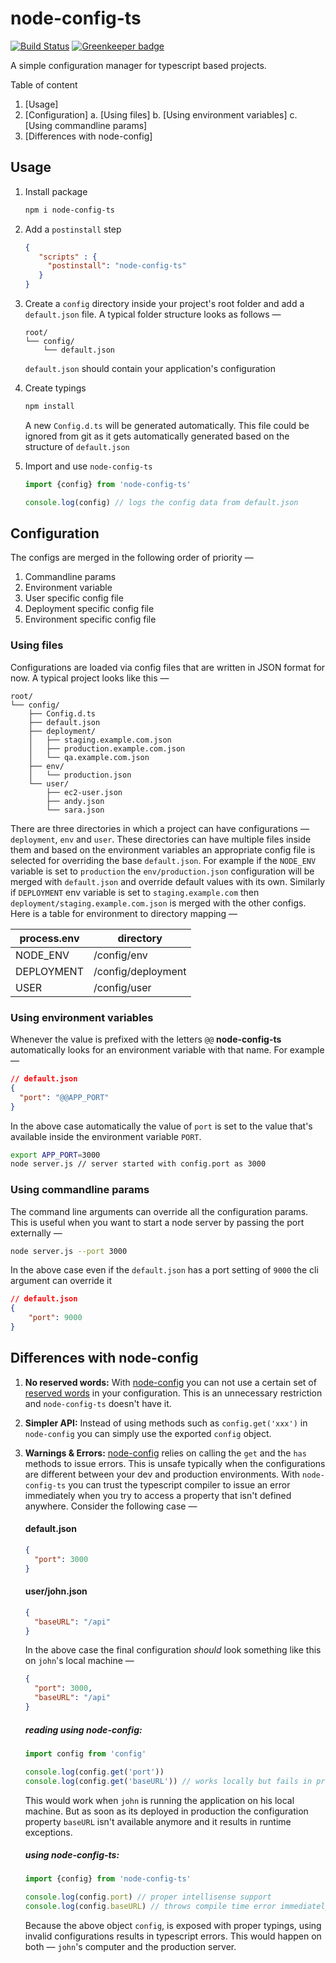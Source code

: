 node-config-ts 
=======
[![Build Status](https://travis-ci.org/tusharmath/node-config-ts.svg?branch=master)](https://travis-ci.org/tusharmath/node-config-ts)
[![Greenkeeper badge](https://badges.greenkeeper.io/tusharmath/node-config-ts.svg)](https://greenkeeper.io/)

A simple configuration manager for typescript based projects.

Table of content 
 1. [Usage]
 2. [Configuration]
    a. [Using files]
    b. [Using environment variables]
    c. [Using commandline params]
 3. [Differences with node-config]

## Usage

1. Install package 
    ```bash
    npm i node-config-ts
    ```

2. Add a `postinstall` step
    ```json
    {
       "scripts" : {
         "postinstall": "node-config-ts"
       }
    }
    ```

3. Create a `config` directory inside your project's root folder and add a `default.json` file. A typical folder structure looks as follows —  
    ```
    root/
    └── config/
        └── default.json
    ```
    `default.json` should contain your application's configuration

4. Create typings
    ```bash
    npm install
    ```
    A new `Config.d.ts` will be generated automatically. This file could be ignored from git as it gets automatically generated based on the structure of `default.json`

5. Import and use `node-config-ts`
    
    ```typescript
    import {config} from 'node-config-ts'
   
    console.log(config) // logs the config data from default.json    
    ```

## Configuration
The configs are merged in the following order of priority —

1. Commandline params
2. Environment variable
2. User specific config file
3. Deployment specific config file
4. Environment specific config file

### Using files
Configurations are loaded via config files that are written in JSON format for now. A typical project looks like this —

```
root/
└── config/
    ├── Config.d.ts
    ├── default.json
    ├── deployment/
    │   ├── staging.example.com.json
    │   ├── production.example.com.json
    │   └── qa.example.com.json
    ├── env/
    │   └── production.json
    └── user/
        ├── ec2-user.json
        ├── andy.json
        └── sara.json
```

There are three directories in which a project can have configurations — `deployment`, `env` and `user`. These directories can have multiple files inside them and based on the environment variables an appropriate config file is selected for overriding the base `default.json`. For example if the `NODE_ENV` variable is set to `production` the `env/production.json` configuration will be merged with `default.json` and override default values with its own. Similarly if `DEPLOYMENT` env variable is set to `staging.example.com` then `deployment/staging.example.com.json`  is merged with the other configs. Here is a table for environment to directory mapping —


| **process.env** | **directory**      |
|-----------------|--------------------|
| NODE_ENV        | /config/env        |
| DEPLOYMENT      | /config/deployment |
| USER            | /config/user       |

### Using environment variables
Whenever the value is prefixed with the letters `@@` **node-config-ts** automatically looks for an environment variable with that name. For example — 

```json
// default.json
{
  "port": "@@APP_PORT"
}
```
In the above case automatically the value of `port` is set to the value that's available inside the environment variable `PORT`.

```bash
export APP_PORT=3000
node server.js // server started with config.port as 3000
```

### Using commandline params

The command line arguments can override all the configuration params. This is useful when you want to start a node server by passing the port externally —

```bash
node server.js --port 3000
```

In the above case even if the `default.json` has a port setting of `9000` the cli argument can override it
```json
// default.json
{
    "port": 9000
}
```

## Differences with node-config
1. **No reserved words:** With [node-config] you can not use a certain set of [reserved words] in your configuration. This is an unnecessary restriction and `node-config-ts` doesn't have it.
2. **Simpler API:** Instead of using methods such as `config.get('xxx')` in `node-config` you can simply use the exported `config` object.
3. **Warnings & Errors:** [node-config] relies on calling the `get` and the `has` methods to issue errors. This is unsafe typically when the configurations are different between your dev and production environments.
With `node-config-ts` you can trust the typescript compiler to issue an error immediately when you try to access a property that isn't defined anywhere. Consider the following case —

    #### default.json
    ```json
    {
      "port": 3000
    }
    ```
    #### user/john.json
    ```json
    {
      "baseURL": "/api"
    }
    ```
    
    In the above case the final configuration *should* look something like this on `john`'s local machine —
    
    ```json
    {
      "port": 3000,
      "baseURL": "/api"
    }
    ```

    ##### reading using node-config:
    ```ts
    import config from 'config'

    console.log(config.get('port'))
    console.log(config.get('baseURL')) // works locally but fails in production
    ```
    This would work when `john` is running the application on his local machine. But as soon as its deployed in production the configuration property `baseURL` isn't available anymore and it results in runtime exceptions.

    ##### using node-config-ts:
    ```ts
    import {config} from 'node-config-ts'

    console.log(config.port) // proper intellisense support
    console.log(config.baseURL) // throws compile time error immediately on local machine.
    ```
    Because the above object `config`, is exposed with proper typings, using invalid configurations results in typescript errors. This would happen on both — `john`'s computer and the production server.
    
[node-config]:     https://github.com/lorenwest/node-config
[reserved words]:  https://github.com/lorenwest/node-config/wiki/Reserved-Words
